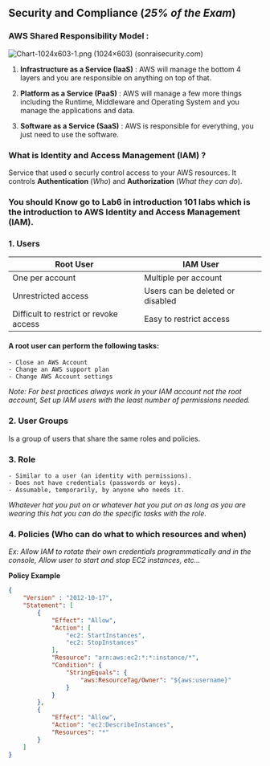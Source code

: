 ## Security and Compliance (*25% of the Exam*)

### AWS Shared Responsibility Model :

![Chart-1024x603-1.png (1024×603) (sonraisecurity.com)](https://sonraisecurity.com/wp-content/uploads/Chart-1024x603-1.png)


1. **Infrastructure as a Service (IaaS)** : AWS will manage the bottom 4 layers and you are responsible on anything on top of that.

2. **Platform as a Service (PaaS)** : AWS will manage a few more things including the Runtime, Middleware and Operating System and you manage the applications and data.

3. **Software as a Service (SaaS)** : AWS is responsible for everything, you just need to use the software.

### What is Identity and Access Management (IAM) ?
Service that used o securly control access to your AWS resources. It controls **Authentication** (*Who*) and **Authorization** (*What they can do*).

### You should Know go to Lab6 in introduction 101 labs which is the introduction to AWS Identity and Access Management (IAM).

### 1. Users

Root User | IAM User
--- | ---
One per account | Multiple per account
Unrestricted access | Users can be deleted or disabled
Difficult to restrict or revoke access | Easy to restrict access

#### A root user can perform the following tasks:

	- Close an AWS Account
	- Change an AWS support plan
	- Change AWS Account settings

*Note: For best practices always work in your IAM account not the root account, Set up IAM users with the least number of permissions needed.*

### 2. User Groups
Is a group of users that share the same roles and policies.

### 3. Role 

	- Similar to a user (an identity with permissions).
	- Does not have credentials (passwords or keys).
	- Assumable, temporarily, by anyone who needs it.

*Whatever hat you put on or whatever hat you put on as long as you are wearing this hat you can do the specific tasks with the role.*

### 4. Policies (Who can do what to which resources and when)
*Ex: Allow IAM to rotate their own credentials programmatically and in the console, Allow user to start and stop EC2 instances, etc...*

**Policy Example**
```json
{
	"Version" : "2012-10-17",
	"Statement": [
		{
			"Effect": "Allow", 
			"Action": [
				"ec2: StartInstances",
				"ec2: StopInstances"
			],
			"Resource": "arn:aws:ec2:*:*:instance/*",
			"Condition": {
				"StringEquals": {
					"aws:ResourceTag/Owner": "${aws:username}" 
				}
			}
		},
		{
			"Effect": "Allow",
			"Action": "ec2:DescribeInstances",
			"Resources": "*"
		}
	]
}

